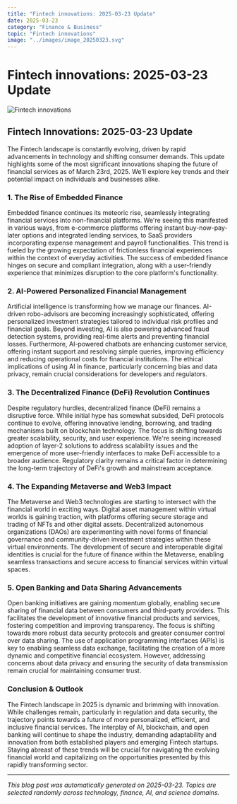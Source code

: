 ```yaml
---
title: "Fintech innovations: 2025-03-23 Update"
date: 2025-03-23
category: "Finance & Business"
topic: "Fintech innovations"
image: "../images/image_20250323.svg"
---
```


# Fintech innovations: 2025-03-23 Update

![Fintech innovations](../images/image_20250323.svg)

## Fintech Innovations: 2025-03-23 Update

The Fintech landscape is constantly evolving, driven by rapid advancements in technology and shifting consumer demands.  This update highlights some of the most significant innovations shaping the future of financial services as of March 23rd, 2025.  We'll explore key trends and their potential impact on individuals and businesses alike.


### 1. The Rise of Embedded Finance

Embedded finance continues its meteoric rise, seamlessly integrating financial services into non-financial platforms.  We're seeing this manifested in various ways, from e-commerce platforms offering instant buy-now-pay-later options and integrated lending services, to SaaS providers incorporating expense management and payroll functionalities.  This trend is fueled by the growing expectation of frictionless financial experiences within the context of everyday activities.  The success of embedded finance hinges on secure and compliant integration, along with a user-friendly experience that minimizes disruption to the core platform's functionality.


### 2. AI-Powered Personalized Financial Management

Artificial intelligence is transforming how we manage our finances.  AI-driven robo-advisors are becoming increasingly sophisticated, offering personalized investment strategies tailored to individual risk profiles and financial goals.  Beyond investing, AI is also powering advanced fraud detection systems, providing real-time alerts and preventing financial losses.  Furthermore, AI-powered chatbots are enhancing customer service, offering instant support and resolving simple queries, improving efficiency and reducing operational costs for financial institutions.  The ethical implications of using AI in finance, particularly concerning bias and data privacy, remain crucial considerations for developers and regulators.


### 3. The Decentralized Finance (DeFi) Revolution Continues

Despite regulatory hurdles, decentralized finance (DeFi) remains a disruptive force.  While initial hype has somewhat subsided, DeFi protocols continue to evolve, offering innovative lending, borrowing, and trading mechanisms built on blockchain technology.  The focus is shifting towards greater scalability, security, and user experience.  We're seeing increased adoption of layer-2 solutions to address scalability issues and the emergence of more user-friendly interfaces to make DeFi accessible to a broader audience.  Regulatory clarity remains a critical factor in determining the long-term trajectory of DeFi's growth and mainstream acceptance.


### 4.  The Expanding Metaverse and Web3 Impact

The Metaverse and Web3 technologies are starting to intersect with the financial world in exciting ways.  Digital asset management within virtual worlds is gaining traction, with platforms offering secure storage and trading of NFTs and other digital assets.  Decentralized autonomous organizations (DAOs) are experimenting with novel forms of financial governance and community-driven investment strategies within these virtual environments.  The development of secure and interoperable digital identities is crucial for the future of finance within the Metaverse, enabling seamless transactions and secure access to financial services within virtual spaces.


### 5.  Open Banking and Data Sharing Advancements

Open banking initiatives are gaining momentum globally, enabling secure sharing of financial data between consumers and third-party providers.  This facilitates the development of innovative financial products and services, fostering competition and improving transparency.  The focus is shifting towards more robust data security protocols and greater consumer control over data sharing.  The use of application programming interfaces (APIs) is key to enabling seamless data exchange, facilitating the creation of a more dynamic and competitive financial ecosystem.  However, addressing concerns about data privacy and ensuring the security of data transmission remain crucial for maintaining consumer trust.


### Conclusion & Outlook

The Fintech landscape in 2025 is dynamic and brimming with innovation.  While challenges remain, particularly in regulation and data security, the trajectory points towards a future of more personalized, efficient, and inclusive financial services.  The interplay of AI, blockchain, and open banking will continue to shape the industry, demanding adaptability and innovation from both established players and emerging Fintech startups.  Staying abreast of these trends will be crucial for navigating the evolving financial world and capitalizing on the opportunities presented by this rapidly transforming sector.


---
*This blog post was automatically generated on 2025-03-23. Topics are selected randomly across technology, finance, AI, and science domains.*
